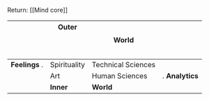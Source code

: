 Return: [[Mind core]]

|                                   | Outer<br><br><br><br> | World              |                                |
| --------------------------------- | --------------------- | ------------------ | ------------------------------ |
| **Feelings**                    . | Spirituality          | Technical Sciences |                                |
|                                   | Art                   | Human Sciences     | .                **Analytics** |
|                                   | **Inner**             | **World**          |                                |

